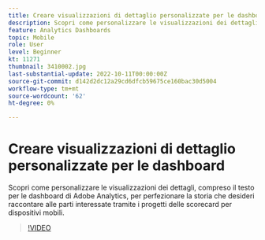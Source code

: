 ```yaml
---
title: Creare visualizzazioni di dettaglio personalizzate per le dashboard
description: Scopri come personalizzare le visualizzazioni dei dettagli, compreso il testo per le dashboard di Adobe Analytics, per perfezionare la storia che desideri raccontare alle parti interessate tramite i progetti delle scorecard per dispositivi mobili.
feature: Analytics Dashboards
topic: Mobile
role: User
level: Beginner
kt: 11271
thumbnail: 3410002.jpg
last-substantial-update: 2022-10-11T00:00:00Z
source-git-commit: d142d2dc12a29cd6dfcb59675ce160bac30d5004
workflow-type: tm+mt
source-wordcount: '62'
ht-degree: 0%

---
```



# Creare visualizzazioni di dettaglio personalizzate per le dashboard

Scopri come personalizzare le visualizzazioni dei dettagli, compreso il testo per le dashboard di Adobe Analytics, per perfezionare la storia che desideri raccontare alle parti interessate tramite i progetti delle scorecard per dispositivi mobili.

>[!VIDEO](https://video.tv.adobe.com/v/3410002/?quality=12&learn=on)
